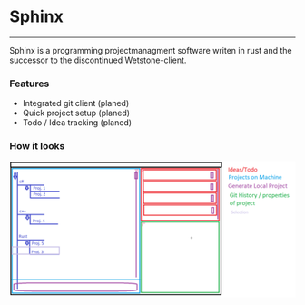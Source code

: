 # Sphinx
-------
Sphinx is a programming projectmanagment software writen in rust and the successor to the discontinued Wetstone-client.

### Features
- Integrated git client (planed)
- Quick project setup (planed)
- Todo / Idea tracking (planed)

### How it looks
![layout_sketch](./doc/assets/layout_sketch.png)